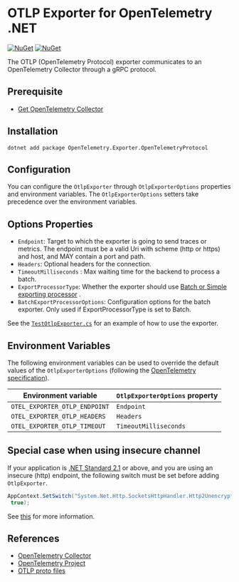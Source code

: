 # OTLP Exporter for OpenTelemetry .NET

[![NuGet](https://img.shields.io/nuget/v/OpenTelemetry.Exporter.OpenTelemetryProtocol.svg)](https://www.nuget.org/packages/OpenTelemetry.Exporter.OpenTelemetryProtocol)
[![NuGet](https://img.shields.io/nuget/dt/OpenTelemetry.Exporter.OpenTelemetryProtocol.svg)](https://www.nuget.org/packages/OpenTelemetry.Exporter.OpenTelemetryProtocol)

The OTLP (OpenTelemetry Protocol) exporter communicates to an OpenTelemetry
Collector through a gRPC protocol.

## Prerequisite

* [Get OpenTelemetry Collector](https://opentelemetry.io/docs/collector/)

## Installation

```shell
dotnet add package OpenTelemetry.Exporter.OpenTelemetryProtocol
```

## Configuration

You can configure the `OtlpExporter` through `OtlpExporterOptions` properties and environment variables. The `OtlpExporterOptions` setters take precedence over the environment variables.

## Options Properties

* `Endpoint`: Target to which the exporter is going to send traces or metrics.
  The endpoint must be a valid Uri with scheme (http or https) and host, and MAY
  contain a port and path.
* `Headers`: Optional headers for the connection.
* `TimeoutMilliseconds` : Max waiting time for the backend to process a batch.
* `ExportProcessorType`: Whether the exporter should use [Batch or Simple
  exporting
  processor](https://github.com/open-telemetry/opentelemetry-specification/blob/main/specification/trace/sdk.md#built-in-span-processors)
  .
* `BatchExportProcessorOptions`: Configuration options for the batch exporter.
  Only used if ExportProcessorType is set to Batch.

See the [`TestOtlpExporter.cs`](../../examples/Console/TestOtlpExporter.cs) for
an example of how to use the exporter.

## Environment Variables

The following environment variables can be used to override the default
values of the `OtlpExporterOptions` (following the [OpenTelemetry specification](https://github.com/open-telemetry/opentelemetry-specification/blob/main/specification/protocol/exporter.md)).

| Environment variable          | `OtlpExporterOptions` property |
| ------------------------------| -------------------------------|
| `OTEL_EXPORTER_OTLP_ENDPOINT` | `Endpoint`                     |
| `OTEL_EXPORTER_OTLP_HEADERS`  | `Headers`                      |
| `OTEL_EXPORTER_OTLP_TIMEOUT`  | `TimeoutMilliseconds`          |

## Special case when using insecure channel

If your application is [.NET Standard
2.1](https://docs.microsoft.com/dotnet/standard/net-standard) or above, and you
are using an insecure (http) endpoint, the following switch must be set before
adding `OtlpExporter`.

```csharp
AppContext.SetSwitch("System.Net.Http.SocketsHttpHandler.Http2UnencryptedSupport",
 true);
```

See
[this](https://docs.microsoft.com/aspnet/core/grpc/troubleshoot#call-insecure-grpc-services-with-net-core-client)
for more information.

## References

* [OpenTelemetry
  Collector](https://github.com/open-telemetry/opentelemetry-collector)
* [OpenTelemetry Project](https://opentelemetry.io/)
* [OTLP proto files](https://github.com/open-telemetry/opentelemetry-proto)
